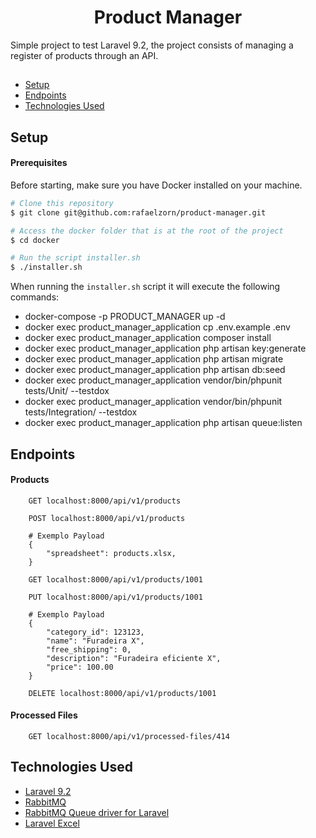 <h1 align="center">Product Manager</h1>

Simple project to test Laravel 9.2, the project consists of managing a register of products through an API.

##

* [Setup](#setup)
* [Endpoints](#endpoints)
* [Technologies Used](#technologies-used)

## Setup

#### Prerequisites

Before starting, make sure you have Docker installed on your machine.

```bash
# Clone this repository
$ git clone git@github.com:rafaelzorn/product-manager.git

# Access the docker folder that is at the root of the project
$ cd docker

# Run the script installer.sh
$ ./installer.sh
```

When running the ``installer.sh`` script it will execute the following commands:

- docker-compose -p PRODUCT_MANAGER up -d
- docker exec product_manager_application cp .env.example .env
- docker exec product_manager_application composer install
- docker exec product_manager_application php artisan key:generate
- docker exec product_manager_application php artisan migrate
- docker exec product_manager_application php artisan db:seed
- docker exec product_manager_application vendor/bin/phpunit tests/Unit/ --testdox
- docker exec product_manager_application vendor/bin/phpunit tests/Integration/ --testdox
- docker exec product_manager_application php artisan queue:listen

## Endpoints

#### Products

```
    GET localhost:8000/api/v1/products
```
```
    POST localhost:8000/api/v1/products
    
    # Exemplo Payload
    {
	    "spreadsheet": products.xlsx,
    }
```
```
    GET localhost:8000/api/v1/products/1001
```
```
    PUT localhost:8000/api/v1/products/1001
    
    # Exemplo Payload
    {
	    "category_id": 123123,
	    "name": "Furadeira X",
	    "free_shipping": 0,
	    "description": "Furadeira eficiente X",
	    "price": 100.00
    }
```
```
    DELETE localhost:8000/api/v1/products/1001
```

#### Processed Files

```
    GET localhost:8000/api/v1/processed-files/414
```

## Technologies Used

- [Laravel 9.2](https://laravel.com/)
- [RabbitMQ](https://www.rabbitmq.com/)
- [RabbitMQ Queue driver for Laravel](https://github.com/vyuldashev/laravel-queue-rabbitmq)
- [Laravel Excel](https://laravel-excel.com/)
